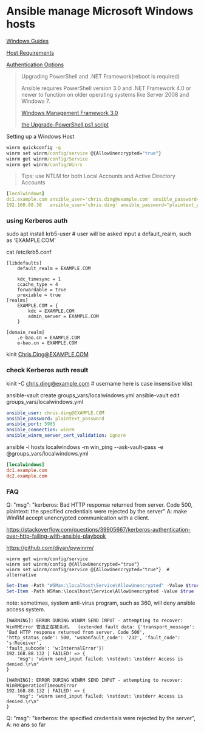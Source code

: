 # Ansible manage Microsoft Windows hosts

[Windows Guides](https://docs.ansible.com/ansible/latest/user_guide/windows.html)

[Host Requirements](https://docs.ansible.com/ansible/latest/user_guide/windows_setup.html#host-requirements)

[Authentication Options](https://docs.ansible.com/ansible/latest/user_guide/windows_winrm.html#authentication-options)

>Upgrading PowerShell and .NET Framework(reboot is required)
>
>Ansible requires PowerShell version 3.0 and .NET Framework 4.0 or newer to function on older operating systems like Server 2008 and Windows 7.
> 
>[Windows Management Framework 3.0](https://www.microsoft.com/en-us/download/details.aspx?id=34595)
>
>[the Upgrade-PowerShell.ps1 script](https://raw.githubusercontent.com/jborean93/ansible-windows/master/scripts/Upgrade-PowerShell.ps1)

Setting up a Windows Host

```cmd
winrm quickconfig -q
winrm set winrm/config/service @{AllowUnencrypted="true"}
winrm get winrm/config/Service
winrm get winrm/config/Winrs
```

>Tips: use NTLM for both Local Accounts and Active Directory Accounts

```yaml
[localwindows]
dc1.example.com ansible_user='chris.ding@example.com' ansible_password="plaintext_password" ansible_port=5985 ansible_connection="winrm" ansible_winrm_transport=kerberos ansible_winrm_server_cert_validation=ignore
192.168.88.38   ansible_user='chris.ding' ansible_password="plaintext_password"  ansible_port=5985 ansible_connection="winrm" ansible_winrm_transport=ntlm ansible_winrm_server_cert_validation=ignore
```

### using Kerberos auth
sudo apt install krb5-user  # user will be asked input a default_realm, such as 'EXAMPLE.COM'

cat /etc/krb5.conf
```text
[libdefaults]
	default_realm = EXAMPLE.COM

	kdc_timesync = 1
	ccache_type = 4
	forwardable = true
	proxiable = true
[realms]
	EXAMPLE.COM = {
		kdc = EXAMPLE.COM
		admin_server = EXAMPLE.COM
	}

[domain_realm]
	.e-bao.cn = EXAMPLE.COM
	e-bao.cn = EXAMPLE.COM
```
kinit Chris.Ding@EXAMPLE.COM

### check Kerberos auth result
kinit -C chris.ding@example.com # username here is case insensitive
klist


ansible-vault create groups_vars/localwindows.yml
ansible-vault edit groups_vars/localwindows.yml
```yaml
ansible_user: chris.ding@EXAMPLE.COM
ansible_password: plaintext_password
ansible_port: 5985
ansible_connection: winrm
ansible_winrm_server_cert_validation: ignore
```

ansible -i hosts localwindows -m win_ping --ask-vault-pass -e @groups_vars/localwindows.yml
```ini
[localwindows]
dc1.example.com
dc2.example.com
```

### FAQ

Q: "msg": "kerberos: Bad HTTP response returned from server. Code 500, plaintext: the specified credentials were rejected by the server"
A: make WinRM accept unencrypted communication with a client.

https://stackoverflow.com/questions/39905667/kerberos-authentication-over-http-failing-with-ansible-playbook

https://github.com/diyan/pywinrm/

```shell script
winrm get winrm/config/service
winrm set winrm/config @{AllowUnencrypted="true"}
winrm set winrm/config/service @{AllowUnencrypted="true"}  # alternative 

```

```powershell
Set-Item -Path "WSMan:\localhost\Service\AllowUnencrypted" -Value $true
Set-Item -Path WSMan:\localhost\Service\AllowUnencrypted -Value $true  # alternative 
```

note: sometimes, system anti-virus program, such as 360, will deny ansible access system.
```text
[WARNING]: ERROR DURING WINRM SEND INPUT - attempting to recover: WinRMError 管道正在被关闭。  (extended fault data: {'transport_message':
'Bad HTTP response returned from server. Code 500', 'http_status_code': 500, 'wsmanfault_code': '232', 'fault_code': 's:Receiver',
'fault_subcode': 'w:InternalError'})
192.168.88.132 | FAILED! => {
    "msg": "winrm send_input failed; \nstdout: \nstderr Access is denied.\r\n"
}

[WARNING]: ERROR DURING WINRM SEND INPUT - attempting to recover: WinRMOperationTimeoutError
192.168.88.132 | FAILED! => {
    "msg": "winrm send_input failed; \nstdout: \nstderr Access is denied.\r\n"
}
```

Q: "msg": "kerberos: the specified credentials were rejected by the server",
A: no ans so far
